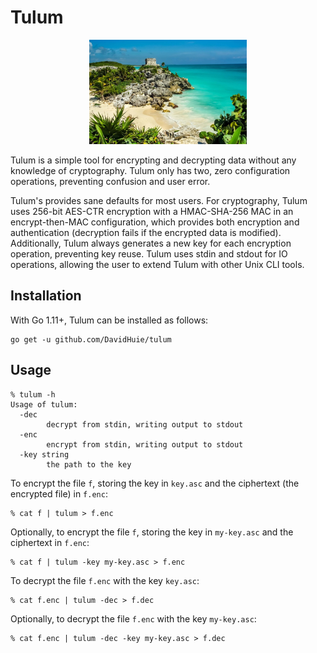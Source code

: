 # Tulum

<p align="center">
    <img src="https://github.com/DavidHuie/tulum/raw/master/images/tulum.jpg" width="50%" height="50%">
</p>

Tulum is a simple tool for encrypting and decrypting data without any
knowledge of cryptography. Tulum only has two, zero configuration
operations, preventing confusion and user error.

Tulum's provides sane defaults for most users. For cryptography, Tulum
uses 256-bit AES-CTR encryption with a HMAC-SHA-256 MAC in an
encrypt-then-MAC configuration, which provides both encryption and
authentication (decryption fails if the encrypted data is
modified). Additionally, Tulum always generates a new key for each
encryption operation, preventing key reuse. Tulum uses stdin and
stdout for IO operations, allowing the user to extend Tulum with other
Unix CLI tools.

## Installation

With Go 1.11+, Tulum can be installed as follows:
```shell
go get -u github.com/DavidHuie/tulum
```

## Usage

```text
% tulum -h
Usage of tulum:
  -dec
    	decrypt from stdin, writing output to stdout
  -enc
    	encrypt from stdin, writing output to stdout
  -key string
    	the path to the key
```

To encrypt the file `f`, storing the key in `key.asc` and the
ciphertext (the encrypted file) in `f.enc`:
```shell
% cat f | tulum > f.enc
```

Optionally, to encrypt the file `f`, storing the key in `my-key.asc`
and the ciphertext in `f.enc`:
```shell
% cat f | tulum -key my-key.asc > f.enc
```

To decrypt the file `f.enc` with the key `key.asc`:
```shell
% cat f.enc | tulum -dec > f.dec
```

Optionally, to decrypt the file `f.enc` with the key `my-key.asc`:
```shell
% cat f.enc | tulum -dec -key my-key.asc > f.dec
```
